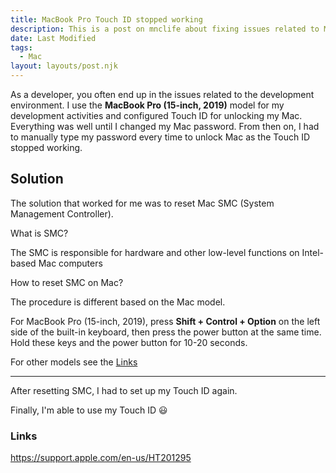 ```yaml
---
title: MacBook Pro Touch ID stopped working
description: This is a post on mnclife about fixing issues related to MacBook Pro Touch ID.
date: Last Modified
tags:
  - Mac
layout: layouts/post.njk
---
```


As a developer, you often end up in the issues related to the development environment. I use the **MacBook Pro (15-inch, 2019)** model for my development activities and configured Touch ID for unlocking my Mac. Everything was well until I changed my Mac password. From then on, I had to manually type my password every time to unlock Mac as the Touch ID stopped working.

## Solution

The solution that worked for me was to reset Mac SMC (System Management Controller).

What is SMC?

The SMC is responsible for hardware and other low-level functions on Intel-based Mac computers

How to reset SMC on Mac?

The procedure is different based on the Mac model.

For MacBook Pro (15-inch, 2019), press **Shift + Control + Option** on the left side of the built-in keyboard, then press the power button at the same time. Hold these keys and the power button for 10-20 seconds.

For other models see the [Links](#links)

---

After resetting SMC, I had to set up my Touch ID again.

Finally, I'm able to use my Touch ID  &#128515;

### Links

<https://support.apple.com/en-us/HT201295>
